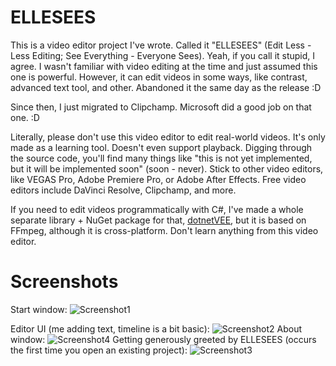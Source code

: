# ELLESEES
This is a video editor project I've wrote. Called it "ELLESEES" (Edit Less - Less Editing; See Everything - Everyone Sees). Yeah, if you call it stupid, I agree. I wasn't
familiar with video editing at the time and just assumed this one is powerful. However, it can edit videos in some ways, like contrast, advanced text tool, and other.
Abandoned it the same day as the release :D

Since then, I just migrated to Clipchamp. Microsoft did a good job on that one. :D

Literally, please don't use this video editor to edit real-world videos. It's only made as a learning tool. Doesn't even support playback.
Digging through the source code, you'll find many things like "this is not yet implemented, but it will be implemented soon" (soon - never).
Stick to other video editors, like VEGAS Pro, Adobe Premiere Pro, or Adobe After Effects. Free video editors include DaVinci Resolve, Clipchamp, and more.

If you need to edit videos programmatically with C#, I've made a whole separate library + NuGet package for that, [dotnetVEE](https://github.com/winscripter/dotnetVEE), but it is based on FFmpeg, although it is cross-platform. Don't learn anything from this video editor.

# Screenshots
Start window:
![Screenshot1](https://github.com/winscripter/ELLESEES/assets/142818255/bd5dc608-5b98-45b0-a70a-0395827d11e3)

Editor UI (me adding text, timeline is a bit basic):
![Screenshot2](https://github.com/winscripter/ELLESEES/assets/142818255/9d36c881-18e9-480e-a58d-64ab7092edff)
About window:
![Screenshot4](https://github.com/winscripter/ELLESEES/assets/142818255/5e8d0dc9-8453-405e-b39b-fe506500a91a)
Getting generously greeted by ELLESEES (occurs the first time you open an existing project):
![Screenshot3](https://github.com/winscripter/ELLESEES/assets/142818255/273483ab-a984-424f-a0bd-72bdf1c5d493)
